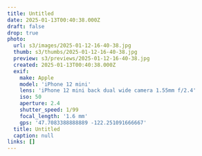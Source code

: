 ```yaml
---
title: Untitled
date: 2025-01-13T00:40:38.000Z
draft: false
drop: true
photo:
  url: s3/images/2025-01-12-16-40-38.jpg
  thumb: s3/thumbs/2025-01-12-16-40-38.jpg
  preview: s3/previews/2025-01-12-16-40-38.jpg
  created: 2025-01-13T00:40:38.000Z
  exif:
    make: Apple
    model: 'iPhone 12 mini'
    lens: 'iPhone 12 mini back dual wide camera 1.55mm f/2.4'
    iso: 50
    aperture: 2.4
    shutter_speed: 1/99
    focal_length: '1.6 mm'
    gps: '47.7083388888889 -122.251091666667'
  title: Untitled
  caption: null
links: []
---
```


